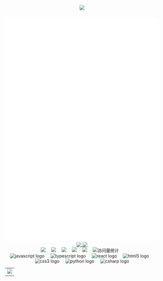 <h1 align="center"> <a href="https://sunguoqi.com/"> <img src="https://readme-typing-svg.herokuapp.com/?lines=console.log(%22Hello%2C%20World!%22);伊格祝您今天愉快!&center=true&size=27"> </a> </h1>

<img src="https://github.com/lggyx/lggyx/blob/main/github-metrics.svg"/>

<div align="center">
  <!-- GitHub 数据统计 -->
<a href="https://github.com/anuraghazra/github-readme-stats">
  <img height=137px align="center" src="https://github-readme-stats.vercel.app/api?username=lggyx" />
</a>
<a href="https://github.com/anuraghazra/convoychat">
  <img height=137px align="center" src="https://github-readme-stats.vercel.app/api/top-langs?username=lggyx&layout=compact&langs_count=8&card_width=320" />
</a>
</div>
  <!-- profile logo 个人资料徽标 -->
  <div align="center">
    <a href="https://x.com/yg1543729599732"><img src="https://img.shields.io/badge/Twitter-推特-blue" /></a>&emsp;
    <a href="https://www.youtube.com/channel/UChoAnrA85EzQOPW70psFJbg"><img src="https://img.shields.io/badge/YouTube-油管-c32136" /></a>&emsp;
    <a href="https://lggyx.github.io"><img src="https://img.shields.io/badge/Website-博客-8c36db" /></a>&emsp;
    <a href="https://github.com/lggyx/lggyx/blob/main/wechat.png"><img src="https://img.shields.io/badge/WeChat-微信-07c160" /></a>&emsp;
    <a href="https://space.bilibili.com/353147531/"><img src="https://img.shields.io/badge/Bilibili-B站-ff69b4" /></a>&emsp;
    <!-- visitor -->
    <img src="https://komarev.com/ghpvc/?username=lggyx&label=Views&color=orange&style=flat" alt="访问量统计" />&emsp;
  </div>
  <div align="center">
  <img src="https://cdn.jsdelivr.net/gh/devicons/devicon/icons/javascript/javascript-original.svg" height="30" alt="javascript logo"  />
  <img width="12" />
  <img src="https://cdn.jsdelivr.net/gh/devicons/devicon/icons/typescript/typescript-original.svg" height="30" alt="typescript logo"  />
  <img width="12" />
  <img src="https://cdn.jsdelivr.net/gh/devicons/devicon/icons/react/react-original.svg" height="30" alt="react logo"  />
  <img width="12" />
  <img src="https://cdn.jsdelivr.net/gh/devicons/devicon/icons/html5/html5-original.svg" height="30" alt="html5 logo"  />
  <img width="12" />
  <img src="https://cdn.jsdelivr.net/gh/devicons/devicon/icons/css3/css3-original.svg" height="30" alt="css3 logo"  />
  <img width="12" />
  <img src="https://cdn.jsdelivr.net/gh/devicons/devicon/icons/python/python-original.svg" height="30" alt="python logo"  />
  <img width="12" />
  <img src="https://cdn.jsdelivr.net/gh/devicons/devicon/icons/csharp/csharp-original.svg" height="30" alt="csharp logo"  />
</div>
<!-- GitHub Activity Graph GitHub 活动图 -->
<table>
  <tr>
    <td>
      <picture>
        <source media="(prefers-color-scheme: dark)" srcset="https://github-readme-activity-graph.vercel.app/graph?username=lggyx&theme=xcode&bg_color=FF000000&hide_border=true" />
        <source media="(prefers-color-scheme: light)" srcset="https://github-readme-activity-graph.vercel.app/graph?username=lggyx&theme=xcode&bg_color=FF000000&color=000000&hide_border=true" />
        <img src="https://github-readme-activity-graph.vercel.app/graph?username=lggyx&theme=xcode&bg_color=FF000000&hide_border=true" />
      </picture>
  </tr>
</table>

